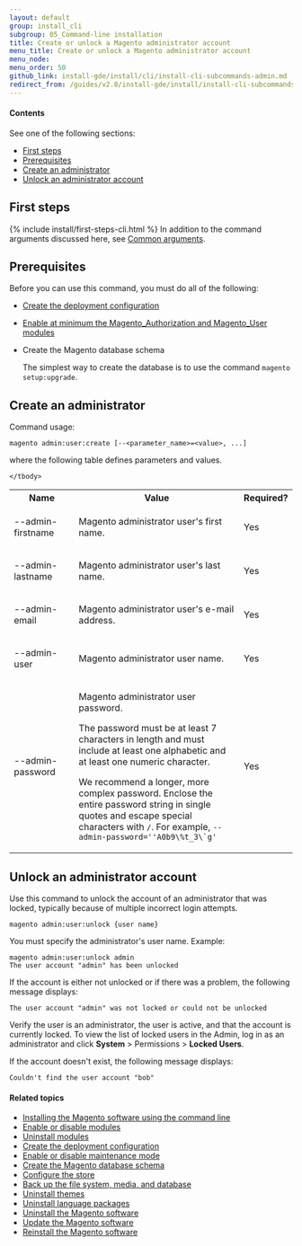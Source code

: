 ```yaml
---
layout: default
group: install_cli 
subgroup: 05_Command-line installation
title: Create or unlock a Magento administrator account
menu_title: Create or unlock a Magento administrator account
menu_node: 
menu_order: 50
github_link: install-gde/install/cli/install-cli-subcommands-admin.md
redirect_from: /guides/v2.0/install-gde/install/install-cli-subcommands-admin.html
---
```


  
<h4>Contents</h4>
See one of the following sections:

*	<a href="#instgde-install-cli-first">First steps</a>
*	<a href="#instgde-cli-admin-prereq">Prerequisites</a>
*	<a href="#instgde-cli-admin">Create an administrator</a>
*	<a href="#instgde-cli-admin-unlock">Unlock an administrator account</a>


<h2 id="instgde-cli-before">First steps</h2>
{% include install/first-steps-cli.html %}
In addition to the command arguments discussed here, see <a href="{{ site.gdeurl }}install-gde/install/cli/install-cli-subcommands.html#instgde-cli-subcommands-common">Common arguments</a>.

<h2 id="instgde-cli-admin-prereq">Prerequisites</h2>
Before you can use this command, you must do all of the following:

*	<a href="{{ site.gdeurl }}install-gde/install/cli/install-cli-subcommands-deployment.html">Create the deployment configuration</a>
*	<a href="{{ site.gdeurl }}install-gde/install/cli/install-cli-subcommands-enable.html">Enable at minimum the Magento_Authorization and Magento_User modules</a>
*	Create the Magento database schema

	<div class="bs-callout bs-callout-info" id="info">
		<span class="glyphicon-class">
  		<p>The simplest way to create the database is to use the command <code>magento setup:upgrade</code>.</span>
	</div>

<h2 id="instgde-cli-admin">Create an administrator</h2>
Command usage:

	magento admin:user:create [--<parameter_name>=<value>, ...]

where the following table defines parameters and values.

<table>
	<col width="25%">
	<col width="65%">
	<col width="10%">
	<tbody>
		<tr>
			<th>Name</th>
			<th>Value</th>
			<th>Required?</th>
		</tr>
		<tr>
		<td><p>--admin-firstname</p></td>
		<td><p>Magento administrator user's first name.</p></td>
		<td><p>Yes</p></td>
	</tr>
	<tr>
		<td><p>--admin-lastname</p></td>
		<td><p>Magento administrator user's last name.</p></td>
		<td><p>Yes</p></td>
	</tr>
	<tr>
		<td><p>--admin-email</p></td>
		<td><p>Magento administrator user's e-mail address.</p></td>
		<td><p>Yes</p></td>
	</tr>
	<tr>
		<td><p>--admin-user</p></td>
		<td><p>Magento administrator user name.</p></td>
		<td><p>Yes</p></td>
	</tr>
	<tr>
		<td><p>--admin-password</p></td>
		<td><p>Magento administrator user password.</p>
		<p>The password must be at least 7 characters in length and must include at least one alphabetic and at least one numeric character.</p>
		<p>We recommend a longer, more complex password. Enclose the entire password string in single quotes and escape special characters with <code>/</code>. For example, <code>--admin-password=''A0b9\%t_3\`g'</code></p></td>
		<td><p>Yes</p></td>
	</tr>

	</tbody>
</table>

<h2 id="instgde-cli-admin-unlock">Unlock an administrator account</h2>
Use this command to unlock the account of an administrator that was locked, typically because of multiple incorrect login attempts.

	magento admin:user:unlock {user name}

You must specify the administrator's user name. Example:

	magento admin:user:unlock admin
	The user account "admin" has been unlocked

If the account is either not unlocked or if there was a problem, the following message displays:

	The user account "admin" was not locked or could not be unlocked

Verify the user is an administrator, the user is active, and that the account is currently locked. To view the list of locked users in the Admin, log in as an administrator and click **System** > Permissions > **Locked Users**.

If the account doesn't exist, the following message displays:

	Couldn't find the user account "bob"

#### Related topics

*	<a href="{{ site.gdeurl }}install-gde/install/cli/install-cli-install.html">Installing the Magento software using the command line</a>
*	<a href="{{ site.gdeurl }}install-gde/install/cli/install-cli-subcommands-enable.html">Enable or disable modules</a>
*	<a href="{{ site.gdeurl }}install-gde/install/cli/install-cli-uninstall-mods.html">Uninstall modules</a>
*	<a href="{{ site.gdeurl }}install-gde/install/cli/install-cli-subcommands-deployment.html">Create the deployment configuration</a>
*	<a href="{{ site.gdeurl }}install-gde/install/cli/install-cli-subcommands-maint.html">Enable or disable maintenance mode</a>
*	<a href="{{ site.gdeurl }}install-gde/install/cli/install-cli-subcommands-db.html">Create the Magento database schema</a>
*	<a href="{{ site.gdeurl }}install-gde/install/cli/install-cli-subcommands-store.html">Configure the store</a>
*	<a href="{{ site.gdeurl }}install-gde/install/cli/install-cli-backup.html">Back up the file system, media, and database</a>
*	<a href="{{ site.gdeurl }}install-gde/install/cli/install-cli-theme-uninstall.html">Uninstall themes</a>
*	<a href="{{ site.gdeurl }}install-gde/install/cli/install-cli-uninstall-langpk.html">Uninstall language packages</a>
*	<a href="{{ site.gdeurl }}install-gde/install/cli/install-cli-uninstall.html#instgde-install-uninstall">Uninstall the Magento software</a>
*	<a href="{{ site.gdeurl }}install-gde/install/cli/install-cli-uninstall.html#instgde-install-magento-update">Update the Magento software</a>
*	<a href="{{ site.gdeurl }}install-gde/install/cli/install-cli-uninstall.html#instgde-install-magento-reinstall">Reinstall the Magento software</a>